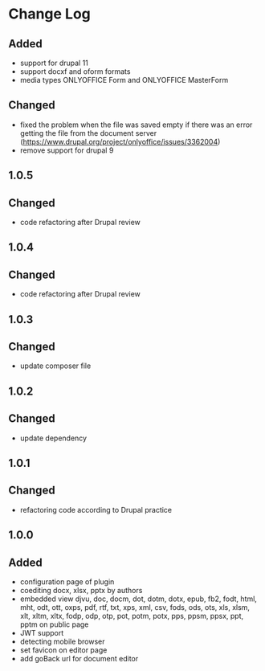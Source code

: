 # Change Log

## 
## Added
- support for drupal 11
- support docxf and oform formats
- media types ONLYOFFICE Form and ONLYOFFICE MasterForm

## Changed
- fixed the problem when the file was saved empty if there was an error getting the file from the document server (https://www.drupal.org/project/onlyoffice/issues/3362004)
- remove support for drupal 9

## 1.0.5
## Changed
- code refactoring after Drupal review

## 1.0.4
## Changed
- code refactoring after Drupal review

## 1.0.3
## Changed
- update composer file

## 1.0.2
## Changed
- update dependency

## 1.0.1
## Changed
- refactoring code according to Drupal practice

## 1.0.0
## Added
- configuration page of plugin
- coediting docx, xlsx, pptx by authors
- embedded view djvu, doc, docm, dot, dotm, dotx, epub, fb2, fodt, html, mht,
  odt, ott, oxps, pdf, rtf, txt, xps, xml, csv, fods, ods, ots, xls, xlsm, xlt,
  xltm, xltx, fodp, odp, otp, pot, potm, potx, pps, ppsm, ppsx, ppt,
  pptm on public page
- JWT support
- detecting mobile browser
- set favicon on editor page
- add goBack url for document editor
